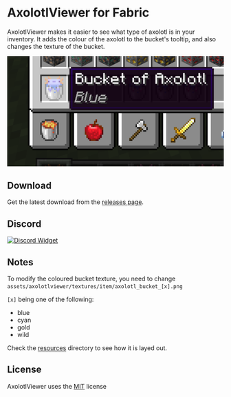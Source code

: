 # AxolotlViewer for Fabric 

AxolotlViewer makes it easier to see what type of axolotl is in your inventory.
It adds the colour of the axolotl to the bucket's tooltip, and also changes the texture of the bucket.

![image](.github/preview.png)

## Download

Get the latest download from the [releases page](https://github.com/cbyrneee/AxolotlViewer/releases).

## Discord

[<img src="https://inv.wtf/widget/cbyrne" width="500" alt="Discord Widget"/>](https://inv.wtf/cbyrne)

## Notes 
To modify the coloured bucket texture, you need to change ``assets/axolotlviewer/textures/item/axolotl_bucket_[x].png``

``[x]`` being one of the following:
- blue
- cyan
- gold
- wild

Check the [resources](https://github.com/cbyrneee/AxolotlViewer/tree/main/src/main/resources) directory to see how it is layed out.


## License

AxolotlViewer uses the [MIT](https://choosealicense.com/licenses/mit/) license
